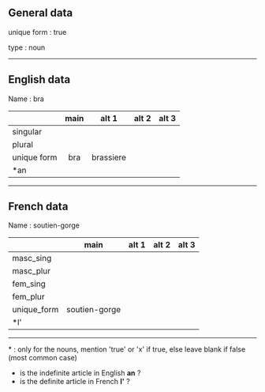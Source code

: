 ## General data

unique form : true

type : noun

---

## English data

Name : bra

|             | main |   alt 1   | alt 2 | alt 3 |
| :---------- | :--: | :-------: | :---: | ----- |
| singular    |      |           |       |       |
| plural      |      |           |       |       |
| unique form | bra  | brassiere |       |       |
| \*an        |      |           |       |       |

---

## French data

Name : soutien-gorge

|             |     main      | alt 1 | alt 2 | alt 3 |
| :---------- | :-----------: | :---: | :---: | :---: |
| masc_sing   |               |       |       |       |
| masc_plur   |               |       |       |       |
| fem_sing    |               |       |       |       |
| fem_plur    |               |       |       |       |
| unique_form | soutien-gorge |       |       |       |
| \*l'        |               |       |       |       |

---

\* : only for the nouns, mention 'true' or 'x' if true, else leave blank if false (most common case)

- is the indefinite article in English **an** ?
- is the definite article in French **l'** ?
